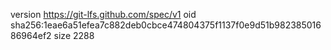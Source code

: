 version https://git-lfs.github.com/spec/v1
oid sha256:1eae6a51efea7c882deb0cbce474804375f1137f0e9d51b98238501686964ef2
size 2288
